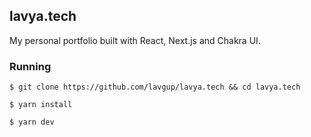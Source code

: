 ## lavya.tech
My personal portfolio built with React, Next.js and Chakra UI.

### Running
```shell
$ git clone https://github.com/lavgup/lavya.tech && cd lavya.tech

$ yarn install

$ yarn dev
```
